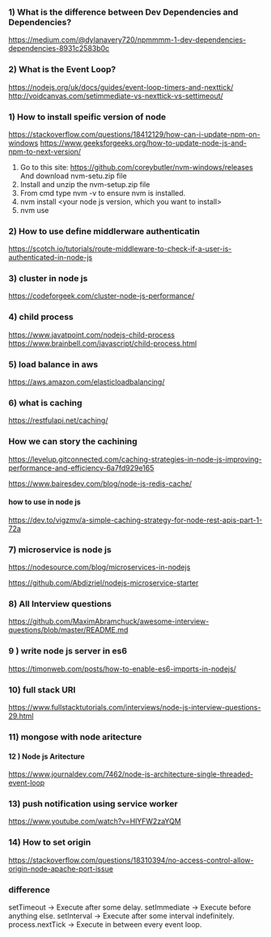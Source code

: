 ### 1) What is the difference between Dev Dependencies and Dependencies?
https://medium.com/@dylanavery720/npmmmm-1-dev-dependencies-dependencies-8931c2583b0c
### 2) What is the Event Loop?
https://nodejs.org/uk/docs/guides/event-loop-timers-and-nexttick/
http://voidcanvas.com/setimmediate-vs-nexttick-vs-settimeout/

### 1) How to install speific version of node
https://stackoverflow.com/questions/18412129/how-can-i-update-npm-on-windows
https://www.geeksforgeeks.org/how-to-update-node-js-and-npm-to-next-version/

1) Go to this site: https://github.com/coreybutler/nvm-windows/releases And download nvm-setu.zip file 
2) Install and unzip the nvm-setup.zip file
3) From cmd type nvm -v to ensure nvm is installed.
4) nvm install <your node js version, which you want to install>
5) nvm use <version>

### 2) How to use define middlerware authenticatin 
https://scotch.io/tutorials/route-middleware-to-check-if-a-user-is-authenticated-in-node-js

### 3) cluster in node js 
https://codeforgeek.com/cluster-node-js-performance/
### 4) child process
https://www.javatpoint.com/nodejs-child-process
https://www.brainbell.com/javascript/child-process.html

### 5) load balance in aws
https://aws.amazon.com/elasticloadbalancing/

### 6) what is caching
https://restfulapi.net/caching/
### How we can story the cachining 
https://levelup.gitconnected.com/caching-strategies-in-node-js-improving-performance-and-efficiency-6a7fd929e165

https://www.bairesdev.com/blog/node-js-redis-cache/

#### how to use in node js
https://dev.to/vigzmv/a-simple-caching-strategy-for-node-rest-apis-part-1-72a

### 7) microservice is node js
https://nodesource.com/blog/microservices-in-nodejs

https://github.com/Abdizriel/nodejs-microservice-starter

### 8) All Interview questions 
https://github.com/MaximAbramchuck/awesome-interview-questions/blob/master/README.md

### 9 ) write node js server in es6
https://timonweb.com/posts/how-to-enable-es6-imports-in-nodejs/
### 10) full stack URl
https://www.fullstacktutorials.com/interviews/node-js-interview-questions-29.html
### 11) mongose with node aritecture

#### 12 ) Node js Aritecture
https://www.journaldev.com/7462/node-js-architecture-single-threaded-event-loop

### 13) push notification using service worker
https://www.youtube.com/watch?v=HlYFW2zaYQM

### 14) How to set origin 
https://stackoverflow.com/questions/18310394/no-access-control-allow-origin-node-apache-port-issue


### difference 
setTimeout -> Execute after some delay.
setImmediate -> Execute before anything else.
setInterval -> Execute after some interval indefinitely.
process.nextTick -> Execute in between every event loop.